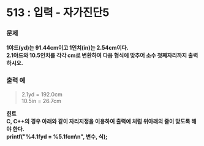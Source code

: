# 513 : 입력 - 자가진단5

### 문제
**1야드(yd)는 91.44cm이고 1인치(in)는 2.54cm이다.  
2.1야드와 10.5인치를 각각 cm로 변환하여 다음 형식에 맞추어 소수 첫째자리까지 출력하시오.**

### 출력 예
>  2.1yd = 192.0cm  
> 10.5in = 26.7cm

**힌트  
C, C++의 경우 아래와 같이 자리지정을 이용하여 출력예 처럼 위아래의 줄이 맞도록 해야 한다.  
printf("%4.1fyd = %5.1fcm\n", 변수, 식);**
